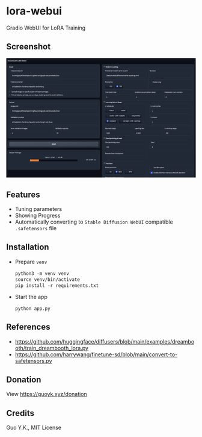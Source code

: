 # lora-webui

Gradio WebUI for LoRA Training

## Screenshot

![screenshot](screenshot.png)

## Features

* Tuning parameters
* Showing Progress
* Automatically converting to `Stable Diffusion WebUI` compatible `.safetensors` file

## Installation

* Prepare `venv`

  ```shell
  python3 -m venv venv
  source venv/bin/activate
  pip install -r requirements.txt
  ```

* Start the app

  ```shell
  python app.py
  ```

## References

* https://github.com/huggingface/diffusers/blob/main/examples/dreambooth/train_dreambooth_lora.py
* https://github.com/harrywang/finetune-sd/blob/main/convert-to-safetensors.py

## Donation

View https://guoyk.xyz/donation

## Credits

Guo Y.K., MIT License
